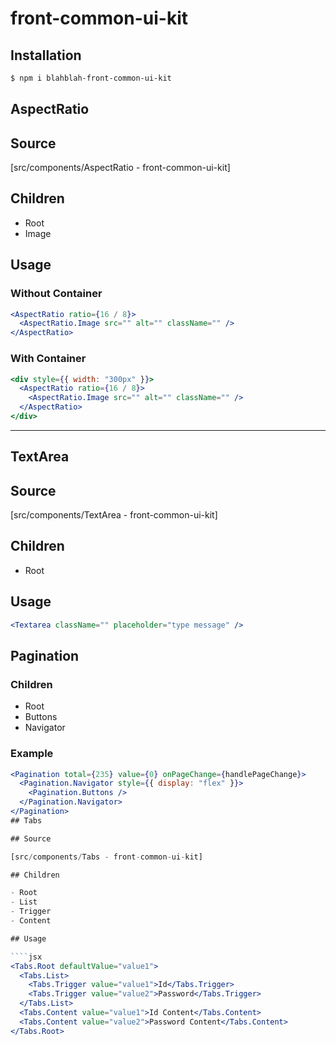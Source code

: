 # front-common-ui-kit

## Installation

```sh
$ npm i blahblah-front-common-ui-kit
```

## AspectRatio

## Source

[src/components/AspectRatio - front-common-ui-kit]

## Children

- Root
- Image

## Usage

### Without Container

```jsx
<AspectRatio ratio={16 / 8}>
  <AspectRatio.Image src="" alt="" className="" />
</AspectRatio>
```

### With Container

```jsx
<div style={{ width: "300px" }}>
  <AspectRatio ratio={16 / 8}>
    <AspectRatio.Image src="" alt="" className="" />
  </AspectRatio>
</div>
```

---

## TextArea

## Source

[src/components/TextArea - front-common-ui-kit]

## Children

- Root

## Usage

```jsx
<Textarea className="" placeholder="type message" />
```

## **Pagination**

### Children

- Root
- Buttons
- Navigator

### Example

`````jsx
<Pagination total={235} value={0} onPageChange={handlePageChange}>
  <Pagination.Navigator style={{ display: "flex" }}>
    <Pagination.Buttons />
  </Pagination.Navigator>
</Pagination>
## Tabs

## Source

[src/components/Tabs - front-common-ui-kit]

## Children

- Root
- List
- Trigger
- Content

## Usage

````jsx
<Tabs.Root defaultValue="value1">
  <Tabs.List>
    <Tabs.Trigger value="value1">Id</Tabs.Trigger>
    <Tabs.Trigger value="value2">Password</Tabs.Trigger>
  </Tabs.List>
  <Tabs.Content value="value1">Id Content</Tabs.Content>
  <Tabs.Content value="value2">Password Content</Tabs.Content>
</Tabs.Root>
`````
